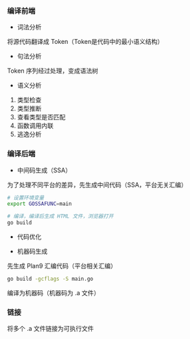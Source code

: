 ### 编译前端

* 词法分析

将源代码翻译成 Token（Token是代码中的最小语义结构）


* 句法分析

Token 序列经过处理，变成语法树


* 语义分析

1. 类型检查
2. 类型推断
3. 查看类型是否匹配
4. 函数调用内联
5. 逃逸分析


### 编译后端

* 中间码生成（SSA）

为了处理不同平台的差异，先生成中间代码（SSA，平台无关汇编）

```bash
# 设置环境变量
export GOSSAFUNC=main

# 编译，编译后生成 HTML 文件，浏览器打开
go build
```


* 代码优化


* 机器码生成

先生成 Plan9 汇编代码（平台相关汇编）

```bash
go build -gcflags -S main.go
```

编译为机器码（机器码为 .a 文件）


### 链接

将多个 .a 文件链接为可执行文件
